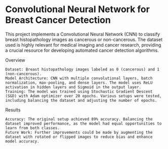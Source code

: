 # Convolutional Neural Network for Breast Cancer Detection
This project implements a Convolutional Neural Network (CNN) to classify breast histopathology images as cancerous or non-cancerous. The dataset used is highly relevant for medical imaging and cancer research, providing a crucial resource for developing automated cancer detection algorithms.

Overview

    Dataset: Breast histopathology images labeled as 0 (cancerous) and 1 (non-cancerous).
    Model Architecture: CNN with multiple convolutional layers, batch normalization, max-pooling, and dense layers. The model uses ReLU activation in hidden layers and Sigmoid in the output layer.
    Training: The model was trained using Stochastic Gradient Descent (SGD) with Adam optimizer over 20 epochs. Various setups were tested, including balancing the dataset and adjusting the number of epochs.

Results

    Accuracy: The original setup achieved 89% accuracy. Balancing the dataset improved performance, as the model had equal opportunities to learn from both classes.
    Future Work: Further improvements could be made by augmenting the dataset with rotated or flipped images to reduce bias and enhance model accuracy.
